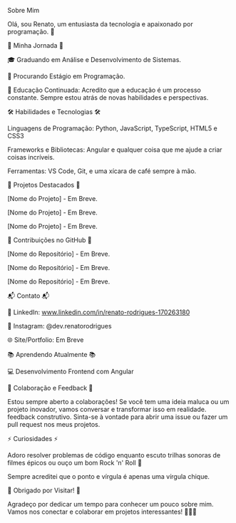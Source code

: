 Sobre Mim

Olá, sou Renato, um entusiasta da tecnologia e apaixonado por programação. 👋

🚀 Minha Jornada 🚀

🎓 Graduando em Análise e Desenvolvimento de Sistemas.

💼 Procurando Estágio em Programação.

🌱 Educação Continuada: Acredito que a educação é um processo constante. Sempre estou atrás de novas habilidades e perspectivas.

🛠️ Habilidades e Tecnologias 🛠️

Linguagens de Programação: Python, JavaScript, TypeScript, HTML5 e CSS3

Frameworks e Bibliotecas: Angular e qualquer coisa que me ajude a criar coisas incríveis.

Ferramentas: VS Code, Git, e uma xícara de café sempre à mão.

🌟 Projetos Destacados 🌟

[Nome do Projeto] - Em Breve.

[Nome do Projeto] - Em Breve.

[Nome do Projeto] - Em Breve.

🤝 Contribuições no GitHub 🤝

[Nome do Repositório] - Em Breve.

[Nome do Repositório] - Em Breve.

[Nome do Repositório] - Em Breve.

📬 Contato 📬

💼 LinkedIn: www.linkedin.com/in/renato-rodrigues-170263180

📸 Instagram: @dev.renatorodrigues

🌐 Site/Portfolio: Em Breve

📚 Aprendendo Atualmente 📚

💻 Desenvolvimento Frontend com Angular

🤝 Colaboração e Feedback 🤝

Estou sempre aberto a colaborações! Se você tem uma ideia maluca ou um projeto inovador, vamos conversar e transformar isso em realidade. feedback construtivo.
Sinta-se à vontade para abrir uma issue ou fazer um pull request nos meus projetos.

⚡ Curiosidades ⚡

Adoro resolver problemas de código enquanto escuto trilhas sonoras de filmes épicos ou ouço um bom Rock 'n' Roll 🎸

Sempre acreditei que o ponto e vírgula é apenas uma vírgula chique.

🙌 Obrigado por Visitar! 🙌

Agradeço por dedicar um tempo para conhecer um pouco sobre mim. Vamos nos conectar e colaborar em projetos interessantes! 👨‍💻✨
